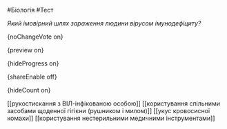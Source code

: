 #Біологія #Тест

*Який імовірний шлях зараження людини вірусом імунодефіциту?*

{noChangeVote on}

{preview on}

{hideProgress on}

{shareEnable off}

{hideCount on}

[[рукостискання з ВІЛ-інфікованою особою]]
[[користування спільними засобами щоденної гігієни (рушником і милом)]]
[[укус кровосисної комахи]]
[[користування нестерильними медичними інструментами]]

